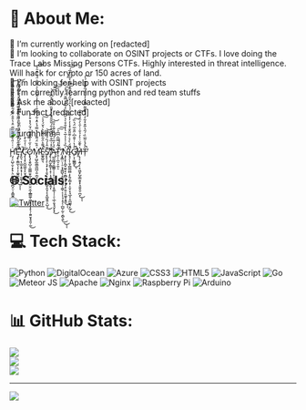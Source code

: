 # 💫 About Me:
🔭 I’m currently working on [redacted]<br>👯 I’m looking to collaborate on OSINT projects or CTFs. I love doing the Trace Labs Missing Persons CTFs. Highly interested in threat intelligence. Will hack for crypto or 150 acres of land. <br>🤝 I’m looking for help with OSINT projects<br>🌱 I’m currently learning python and red team stuffs<br>💬 Ask me about [redacted]<br>⚡ Fun fact [redacted]

![urghhHhh](https://camo.githubusercontent.com/39a6dcd8ca12269bedef74436b62f45a2f80ad6b9fd2bda5474837f1d4537a4a/68747470733a2f2f6d65646961322e67697068792e636f6d2f6d656469612f546f4d6a4770417a6d765957515957516e38512f67697068792e6769663f6369643d6563663035653437376d757a39706b616c6e6b6e757677646c61697434796c6b746c6b636d78397a75336f7361646267267269643d67697068792e676966)

Ḩ̷̡̛̗̤̺̹̬͕̙̟̖̤̰̘͔̖̠̤̪̞̤̜̞̳̬̳̰̝͉͑͑͑̎͛̑͊̋͂̏̈̋̈̊̔̐̄̇͌̂͋̿̄̋̀̋͗̇̃́͐͌̉̋̕͜͝ͅĘ̶̧̢̛̯͇̫̖͎̜͎͚̭̱̣̟̱̦͂̑̽̑͛͗̌̍̊͐͆̇̉̀̓̃͊̇̏̆̌̍͊̂̊̂̓̇̔̇͂̑̅͆̑͛͘̕͜ͅͅͅ ̸̡͈͉̣̖̼̫̝̥͙̹̩̜̫͚͕͍̣̀͛͋̈́͆̒͗̆͒̍̈̑̐͗̓͑̀̿̋̾͋̒̾̾͐̍̀̍̎́̊͘̚͝C̴̡̨̧̛̟̮̺͖̫͕̙̤̟̘̮̋͑̓̆̀̽O̷̢̢̡̧̬̺͔͚̫͇͈̞̲̩͍̰̯͍̤̯̣̼̝̲͇͚̦͖̩̥̙̩̟̖̦̯͍̮̟̥͈̦̰̓͐̋̍͐̅̌̄͌̈́̆́̒̽͒̓̕̕͜͝͝M̴̢̡̛̛̺̬̲̼̲̰̪̪̩͈̣̲̮̩̜͗̂̏̈́͌̒̍̀̿́̾̑̽͋̾̂̑̊͗̀͑͛̾̑̏̂̂̀͛̔̍̐̈́̇̍͒̄̓͘͠͝ͅͅE̷͚̭̲͈͉̽͌̔̑͋̍͂͋̀̔̆́̓͐̚͠͝S̸̨̢̨̧̛̜͉̟̖̞̩̱͉̞͙̹̮͇̪̟̱̤͓̙̗̯̲̱̱͈͕̺͉͊̑̾́̏̉̀̀̉̕͜͝ ̸̡̢̛̛͎̪̫̙͇̞̜̝̹̣̝͉̠̥̫̫̭̗̹̓̾̽͑̏͒̆̈́̌̀̍̑́̎̑͂̐̏̓͐̎̏̈́̍̂̊͆̄̈́͘͘͝͠͠͝͝Ą̴̲̰̰͖̘̠̳̳̦̦̜̙̠͉͍̞̱̩͙̮̲̖̹̜̠̖̲̹̱͓̘̬̙̟̏̉̓̅̈́̇̆̑̔͊͐̊̎͜͝T̴̯̜̜̪͉͕̼̦̠̍̂̾̿̅̇͆͆̉̕͠͠ ̸̧̛͓͇̤̣̦̠͙̩̳̺̖̝̱͙͖̘͈̣̹̳̜͔͎̦̘̩̥̗̦̲̺̩̰̹͔̻̖͍̀̄̓̍̍͑͜͜ͅͅŅ̵̡̧̛̛̟̝̪̟͖̖͓͔̼̻̟̬̗̠̞͙̹͍̠̭͚̝͙̱̼͗̏̉̇̾̾̅͛̔̒̐̊̀̔̋͆̈͆͑̓̅̑͛̿̆̈́̉̽̚͜͠͠͠ͅͅÌ̷̢̘̗̩̹̱̜̻͇̮̻͎̙͍̗͇͙̦͔̬̠̟̘̲̞̹̭̪͚͉̙̲̗̈́̀͐͛̇͊̎̂̐̽̾̓̓̒̄̾̈́́̔̑́͒̋̉̀͒͂̔̿̅̀͋̇̀̄̅́͘̚̚͜͝͝Ğ̸̛̛̙͔̜͇͇̬̍̔͗̌̐͆̇̋̐̅̈́͛̏̚̚͜͠ͅḨ̸̢̨͕͍̗̹͙͖̮̙̺̩͇̱̥̟͉͈͍̭̠̪̞̍͛͊̆͗͐̓̉̐͑̍̑̀͐̑̉̐͒͜͝ͅͅT̶̹̀͐́̾͂̅̏̇́̋̔̃͒̽͋̓̈́̎̋͌̿̆̔̓͐͗̓͂̌͊̎͊́͐̕̚̚͠

## 🌐 Socials:
[![Twitter](https://img.shields.io/badge/Twitter-%231DA1F2.svg?logo=Twitter&logoColor=white)](https://twitter.com/edmond_major) 

# 💻 Tech Stack:
![Python](https://img.shields.io/badge/python-3670A0?style=for-the-badge&logo=python&logoColor=ffdd54) ![DigitalOcean](https://img.shields.io/badge/DigitalOcean-%230167ff.svg?style=for-the-badge&logo=digitalOcean&logoColor=white) ![Azure](https://img.shields.io/badge/azure-%230072C6.svg?style=for-the-badge&logo=azure-devops&logoColor=white) ![CSS3](https://img.shields.io/badge/css3-%231572B6.svg?style=for-the-badge&logo=css3&logoColor=white) ![HTML5](https://img.shields.io/badge/html5-%23E34F26.svg?style=for-the-badge&logo=html5&logoColor=white) ![JavaScript](https://img.shields.io/badge/javascript-%23323330.svg?style=for-the-badge&logo=javascript&logoColor=%23F7DF1E) ![Go](https://img.shields.io/badge/go-%2300ADD8.svg?style=for-the-badge&logo=go&logoColor=white) ![Meteor JS](https://img.shields.io/badge/meteorjs-%23d74c4c.svg?style=for-the-badge&logo=meteor&logoColor=white) ![Apache](https://img.shields.io/badge/apache-%23D42029.svg?style=for-the-badge&logo=apache&logoColor=white) ![Nginx](https://img.shields.io/badge/nginx-%23009639.svg?style=for-the-badge&logo=nginx&logoColor=white) ![Raspberry Pi](https://img.shields.io/badge/-RaspberryPi-C51A4A?style=for-the-badge&logo=Raspberry-Pi) ![Arduino](https://img.shields.io/badge/-Arduino-00979D?style=for-the-badge&logo=Arduino&logoColor=white)
# 📊 GitHub Stats:
![](https://github-readme-stats.vercel.app/api?username=spmedia&theme=dark&hide_border=false&include_all_commits=false&count_private=true)<br/>
![](https://github-readme-streak-stats.herokuapp.com/?user=spmedia&theme=dark&hide_border=false)<br/>
![](https://github-readme-stats.vercel.app/api/top-langs/?username=spmedia&theme=dark&hide_border=false&include_all_commits=false&count_private=true&layout=compact)

---
[![](https://visitcount.itsvg.in/api?id=spmedia&icon=0&color=0)](https://visitcount.itsvg.in)
